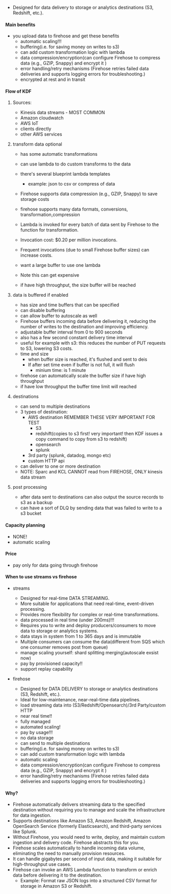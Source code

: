 * Designed for data delivery to storage or analytics destinations (S3, Redshift, etc.).


#### Main benefits
* you upload data to firehose and get these benefits
    * automatic scaling!!!
    * buffering(i.e. for saving money on writes to s3)
    * can add custom transformation logic with lambda
    * data compression/encryption(can configure Firehose to compress data (e.g., GZIP, Snappy) and encrypt it )
    * error handling/retry mechanisms (Firehose retries failed data deliveries and supports logging errors for troubleshooting.)
    * encrypted at rest and in transit

#### Flow of KDF
1. Sources:
    * Kinesis data streams - MOST COMMON
    * Amazon cloudwatch
    * AWS IoT
    * clients directly
    * other AWS services

2. transform data optional
    * has some automatic transformations
    * can use lambda to do custom transforms to the data
    * there's several blueprint lambda templates
        * example: json to csv or compress of data
    * Firehose supports data compression (e.g., GZIP, Snappy) to save storage costs
    * firehose supports many data formats, conversions, transformation,compression
    * Lambda is invoked for every batch of data sent by Firehose to the function for transformation.
    * Invocation cost: $0.20 per million invocations.
    * Frequent invocations (due to small Firehose buffer sizes) can increase costs.
    * want a large buffer to use one lambda
    * Note this can get expensive

    * if have high throughput, the size buffer will be reached

3. data is buffered if enabled
    * has size and time buffers that can be specified
    * can disable buffering
    * can allow buffer to autoscale as well
    * Firehose buffers incoming data before delivering it, reducing the number of writes to the destination and improving efficiency.
    * adjustable buffer interval from 0 to 900 seconds 
    * also has a few second constant delivery time interval
    * useful for example with s3: this reduces the number of PUT requests to S3, lowering S3 costs.
    * time and size
        * when buffer size is reached, it's flushed and sent to deis
        * If after set time even if buffer is not full, it will flush
            * minium time: is 1 minute
    * firehose can automatically scale the buffer size if have high throughput
    * if have low throughput the buffer time limit will reached


4. destinations
    * can send to multiple destinations
    * 3 types of destination:
        * AWS destination  REMEMBER THESE VERY IMPORTANT FOR TEST
            * S3
            * redshift(copies to s3 first! very important! then KDF issues a copy command to copy from s3 to redshift)
            * opensearch
            * splunk
        * 3rd party (splunk, datadog, mongo etc)
        * custom HTTP api 
    * can deliver to one or more destination 
    * NOTE: Sparc and KCL CANNOT read from FIREHOSE, ONLY kinesis data stream
    


5. post processing
    * after data sent to destinations can also output the source records to s3 as a backup
    * can have a sort of DLQ by sending data that was failed to write to a s3 bucket

#### Capacity planning
* NONE! 
* automatic scaling


#### Price
* pay only for data going through firehose

 


#### When to use streams vs firehose
* streams
    * Designed for real-time DATA STREAMING.
    * More suitable for applications that need real-time, event-driven processing.
    * Provides more flexibility for complex or real-time transformations.
    * data processed in real time (under 200ms)!!!
    * Requires you to write and deploy producers/consumers to move data to storage or analytics systems.
    * data stays in system from 1 to 365 days and is immutable
    * Multiple consumers can consume the data(different from SQS which one consumer removes post from queue)
    * manage scaling yourself: shard splitting merging(autoscale exsist now)
    * pay by provisioned capacity!!
    * support replay capability


* firehose
    * Designed for DATA DELIVERY to storage or analytics destinations (S3, Redshift, etc.).
    * Ideal for low-maintenance, near-real-time data pipelines.
    * load streaming data into (S3/Redshift/Opensearch)/3rd Party/custom HTTP
    * near real time!!
    * fully managed
    * automated scaling!
    * pay by usage!!!
    * no data storage
    * can send to multiple destinations
    * buffering(i.e. for saving money on writes to s3) 
    * can add custom transformation logic with lambda
    * automatic scaling
    * data compression/encryption(can configure Firehose to compress data (e.g., GZIP, Snappy) and encrypt it )
    * error handling/retry mechanisms (Firehose retries failed data deliveries and supports logging errors for troubleshooting.)


#### Why?
* Firehose automatically delivers streaming data to the specified destination without requiring you to manage and scale the infrastructure for data ingestion.
* Supports destinations like Amazon S3, Amazon Redshift, Amazon OpenSearch Service (formerly Elasticsearch), and third-party services like Splunk.
* Without Firehose, you would need to write, deploy, and maintain custom ingestion and delivery code. Firehose abstracts this for you.
* Firehose scales automatically to handle incoming data volume, eliminating the need to manually provision resources.
* It can handle gigabytes per second of input data, making it suitable for high-throughput use cases.
* Firehose can invoke an AWS Lambda function to transform or enrich data before delivering it to the destination.
    * Example: Format raw JSON logs into a structured CSV format for storage in Amazon S3 or Redshift.

